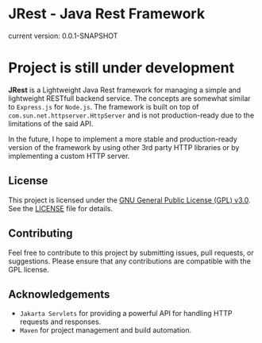 # JRest - Java Rest Framework

current version: 0.0.1-SNAPSHOT

# Project is still under development


**JRest** is a Lightweight Java Rest framework for managing a simple and lightweight RESTfull backend service. The concepts are somewhat similar to `Express.js` for `Node.js`. The framework is built on top of `com.sun.net.httpserver.HttpServer` and is not production-ready due to the limitations of the said API.

In the future, I hope to implement a more stable and production-ready version of the framework by using other 3rd party HTTP libraries or by implementing a custom HTTP server.

## License

This project is licensed under the [GNU General Public License (GPL) v3.0](https://www.gnu.org/licenses/gpl-3.0.html). See the [LICENSE](LICENSE) file for details.


## Contributing
Feel free to contribute to this project by submitting issues, pull requests, or suggestions. Please ensure that any contributions are compatible with the GPL license.

## Acknowledgements
* `Jakarta Servlets` for providing a powerful API for handling HTTP requests and responses.
* `Maven` for project management and build automation.